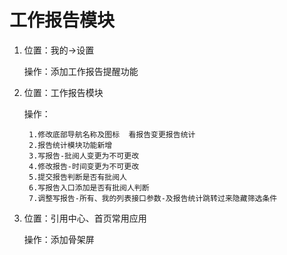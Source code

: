 <!--  -->

# 工作报告模块

1. 位置：我的->设置

	 操作：添加工作报告提醒功能

2. 位置：工作报告模块

	 操作：

		1.修改底部导航名称及图标  看报告变更报告统计
		2.报告统计模块功能新增
		3.写报告-批阅人变更为不可更改
		4.修改报告-时间变更为不可更改
		5.提交报告判断是否有批阅人
		6.写报告入口添加是否有批阅人判断
		7.调整写报告-所有、我的列表接口参数-及报告统计跳转过来隐藏筛选条件

3. 位置：引用中心、首页常用应用

	 操作：添加骨架屏

   
